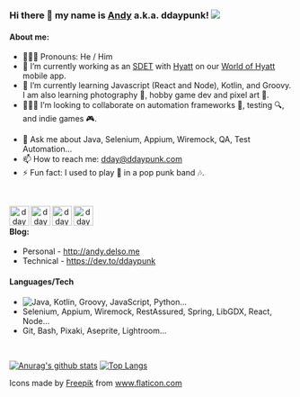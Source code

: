 ### Hi there 👋 my name is [Andy](http://andy.delso.me) a.k.a. ddaypunk! ![](https://visitor-badge.glitch.me/badge?page_id=ddaypunk.ddaypunk)

#### About me:
- 👱🏼‍♂️ Pronouns: He / Him
- 🔭 I’m currently working as an [SDET](https://www.guru99.com/software-developer-engineer-test-sdet.html) with [Hyatt](https://twitter.com/hyatt) on our [World of Hyatt](https://world.hyatt.com/content/gp/en/rewards/mobile.html) mobile app.
- 🌱 I’m currently learning Javascript (React and Node), Kotlin, and Groovy. I am also learning photography 📸, hobby game dev and pixel art 👾.
- 👨🏼‍💻 I’m looking to collaborate on automation frameworks 🦾, testing 🔍, and indie games 🎮.
<!--- - 🤔 I’m looking for help with ... -->
- 💬 Ask me about Java, Selenium, Appium, Wiremock, QA, Test Automation...
- 📫 How to reach me: <dday@ddaypunk.com>
- ⚡ Fun fact: I used to play 🎸 in a pop punk band 🎶.

<br />

<p align="center">
<a href="https://facebook.com/ddaypunk.ttv">
  <img align="left" alt="ddaypunk | Facebook" width="35px" src="https://raw.githubusercontent.com/ddaypunk/ddaypunk/master/010-facebook.svg" />
</a>
<a href="https://instagram.com/ddaypunk.ttv">
  <img align="left" alt="ddaypunk | Instagram" width="35px" src="https://raw.githubusercontent.com/ddaypunk/ddaypunk/master/015-instagram.svg" />
</a>
<a href="https://twitch.tv/ddaypunk">
  <img align="left" alt="ddaypunk | Twitch" width="35px" src="https://raw.githubusercontent.com/ddaypunk/ddaypunk/master/031-twitch.svg" />
</a>
<a href="https://twitter.com/ddaypunk">
  <img align="left" alt="ddaypunk | Twitter" width="35px" src="https://raw.githubusercontent.com/ddaypunk/ddaypunk/master/018-twitter.svg" />
</a>
</p>

<br />

#### Blog:
- Personal - <http://andy.delso.me> 
- Technical - <https://dev.to/ddaypunk>

#### Languages/Tech
- ![Java](https://img.shields.io/badge/-Java-%23F7DF1C?style=flat-round&logo=javas&logoColor=000000&labelColor=%23F7DF1C&color=%23FFCE5A), Kotlin, Groovy, JavaScript, Python...
- Selenium, Appium, Wiremock, RestAssured, Spring, LibGDX, React, Node...
- Git, Bash, Pixaki, Aseprite, Lightroom...
<br/>

[![Anurag's github stats](https://github-readme-stats.vercel.app/api?username=ddaypunk&show_icons=true&theme=gruvbox&include_all_commits=true&count_private=true&hide=contribs)](https://github.com/anuraghazra/github-readme-stats) [![Top Langs](https://github-readme-stats.vercel.app/api/top-langs/?username=ddaypunk&layout=compact&theme=gruvbox)](https://github.com/anuraghazra/github-readme-stats)

Icons made by <a href="https://www.flaticon.com/authors/freepik" title="Freepik">Freepik</a> from <a href="https://www.flaticon.com/" title="Flaticon"> www.flaticon.com</a>

